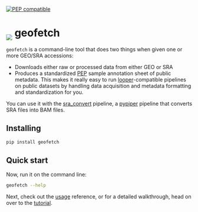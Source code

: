 [![PEP compatible](http://pepkit.github.io/img/PEP-compatible-green.svg)](http://pepkit.github.io)

# <img src="../img/geofetch_logo.svg" class="img-fluid" style="max-height:45px; margin-top:-15px; margin-bottom:-10px">  geofetch

`geofetch` is a command-line tool that does two things when given one or more GEO/SRA accessions:

  - Downloads either raw or processed data from either GEO or SRA
  - Produces a standardized [PEP](http://pepkit.github.io) sample annotation sheet of public metadata. This makes it really easy to run [looper](https://pepkit.github.io/docs/looper/)-compatible pipelines on public datasets by handling data acquisition and metadata formatting and standardization for you.

You can use it with the [sra_convert](http://github.com/pepkit/sra_convert) pipeline, a [pypiper](http://pypiper.readthedocs.io) pipeline that converts SRA files into BAM files.


## Installing

```bash
pip install geofetch
```

## Quick start

Now, run it on the command line:

```bash
geofetch --help
```

Next, check out the [usage](/usage) reference, or for a detailed walkthrough, head on over to the [tutorial](tutorial).